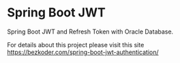 # Spring Boot JWT
Spring Boot JWT and Refresh Token with Oracle Database.

For details about this project please visit this site 
https://bezkoder.com/spring-boot-jwt-authentication/
